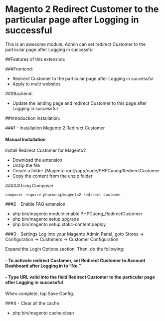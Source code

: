 # Magento 2 Redirect Customer to the particular page after Logging in successful
This is an awesome module, Admin can set redirect Customer to the particular page after Logging in successful

##Features of this extension:

###Frontend:
- Redirect Customer to the particular page after Logging in successful
- Apply to multi websites

###Backend:
- Update the landing page and redirect Customer to this page after Logging in successful

##Introduction installation:

###1 - Installation Magento 2 Redirect Customer
#### Manual Installation
Install Redirect Customer for Magento2
 * Download the extension
 * Unzip the file
 * Create a folder {Magento root}/app/code/PHPCuong/RedirectCustomer
 * Copy the content from the unzip folder


#####Using Composer

```
composer require phpcuong/magento2-redirect-customer

```

###2 - Enable FAQ extension
 * php bin/magento module:enable PHPCuong_RedirectCustomer
 * php bin/magento setup:upgrade
 * php bin/magento setup:static-content:deploy

###3 - Settings
Log into your Magento Admin Panel, goto Stores -> Configuration -> Customers -> Customer Configuration

Expand the Login Options section. Then, do the following:

#### - To activate redirect Customer, set Redirect Customer to Account Dashboard after Logging in to “No.”
#### - Type URL valid into the field Redirect Customer to the particular page after Logging in successful

When complete, tap Save Config.

###4 - Clear all the cache
* php bin/magento cache:clean
